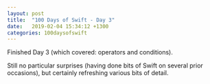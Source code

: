 ```yaml
---
layout: post
title:  "100 Days of Swift - Day 3"
date:   2019-02-04 15:34:12 +1300
categories: 100daysofswift
---
```

Finished Day 3 (which covered: operators and conditions).

Still no particular surprises (having done bits of Swift on several prior occasions), but certainly refreshing various bits of detail.
